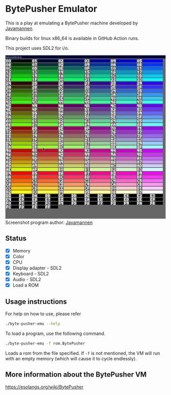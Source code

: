 # BytePusher Emulator

This is a play at emulating a BytePusher machine developed by [Javamannen](https://esolangs.org/wiki/User:Javamannen).

Binary builds for linux x86_64 is available in GitHub Action runs.

This project uses SDL2 for i/o.

![Screen test](assets/screen_test.png)
Screenshot program author: [Javamannen](https://esolangs.org/wiki/User:Javamannen)

## Status

- [X] Memory
- [X] Color
- [X] CPU
- [X] Display adapter - SDL2 
- [X] Keyboard - SDL2
- [X] Audio - SDL2
- [X] Load a ROM

## Usage instructions

For help on how to use, please refer
```sh
./byte-pusher-emu --help
```

To load a program, use the following command.

```sh
./byte-pusher-emu -f rom.BytePusher
```

Loads a rom from the file specified. If `-f` is not mentioned, the VM will run with an empty memory (which will cause it to cycle endlessly).

## More information about the BytePusher VM

https://esolangs.org/wiki/BytePusher